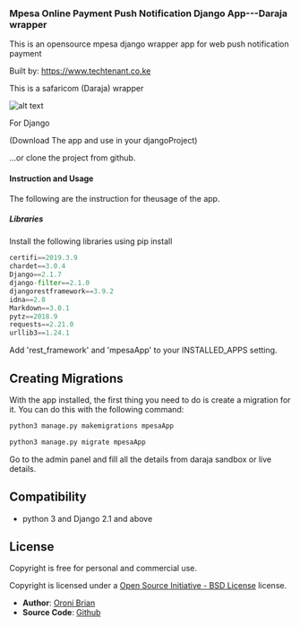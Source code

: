 ### Mpesa Online Payment Push Notification Django App---Daraja wrapper


This is an opensource mpesa django wrapper app for web push notification payment

Built by: https://www.techtenant.co.ke

This is a safaricom (Daraja) wrapper

![alt text][logo]

[logo]: https://developer.safaricom.co.ke/sites/all/themes/apigee_responsive_custom/logo.png "Daraja"

For Django 

(Download The app and use in your djangoProject)


...or clone the project from github.



#### Instruction and Usage
The following are the instruction for theusage of the app.

##### Libraries

Install the following libraries using pip install 


```python
certifi==2019.3.9
chardet==3.0.4
Django==2.1.7
django-filter==2.1.0
djangorestframework==3.9.2
idna==2.8
Markdown==3.0.1
pytz==2018.9
requests==2.21.0
urllib3==1.24.1


```
Add 'rest_framework' and 'mpesaApp' to your INSTALLED_APPS setting.



## Creating Migrations
With the app installed, the first thing you need to do is create a migration for it. You can do this with the following command:

```python
python3 manage.py makemigrations mpesaApp

python3 manage.py migrate mpesaApp

```
Go to the admin panel and fill all the details from daraja sandbox or live details.



## Compatibility

* python 3 and Django 2.1 and above


## License

Copyright is free for personal and commercial use. 

Copyright is licensed under a [Open Source Initiative - BSD License][] license.




* **Author**: [Oroni Brian][]
* **Source Code**: [Github][]

	
[Oroni Brian]: https://github.com/oronibrian
[Github]: https://github.com/oronibrian/django-mpesa.git
[Open Source Initiative - BSD License]: http://opensource.org/licenses/bsd-license.php